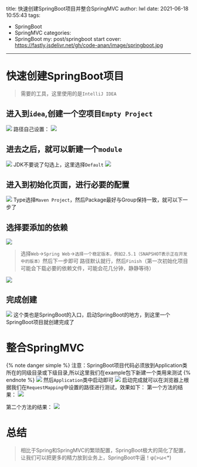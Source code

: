 title: 快速创建SpringBoot项目并整合SpringMVC
author: lwl
date: 2021-06-18 10:55:43
tags:
  - SpringBoot
  - SpringMVC
categories:
  - SpringBoot
my: post/springboot start
cover: https://fastly.jsdelivr.net/gh/code-anan/image/springboot.jpg
---
# 快速创建SpringBoot项目
> 需要的工具，这里使用的是`IntelliJ IDEA`
## 进入到`idea`,创建一个空项目`Empty Project`
![](https://fastly.jsdelivr.net/gh/code-anan/image/20210618105839.png)
路径自己设置：
![](https://fastly.jsdelivr.net/gh/code-anan/image/20210618105918.png)
## 进去之后，就可以新建一个`module`
![](https://fastly.jsdelivr.net/gh/code-anan/image/20210618110022.png)
JDK不要说了勾选上，这里选择`Default`
![](https://fastly.jsdelivr.net/gh/code-anan/image/20210618110113.png)
## 进入到初始化页面，进行必要的配置
![](https://fastly.jsdelivr.net/gh/code-anan/image/20210618110321.png)
Type选择`Maven Project`，然后Package最好与Group保持一致，就可以下一步了
## 选择要添加的依赖
![](https://fastly.jsdelivr.net/gh/code-anan/image/20210618110526.png)


> 选择`Web`->`Spring Web`->`选择一个稳定版本，例如2.5.1（SNAPSHOT表示正在开发中的版本）`然后下一步即可
路径默认就行，然后`Finish`（第一次初始化项目可能会下载必要的依赖文件，可能会花几分钟，静静等待）

![](https://fastly.jsdelivr.net/gh/code-anan/image/20210618110711.png)

## 完成创建
![](https://fastly.jsdelivr.net/gh/code-anan/image/20210618111139.png)
这个类也是SpringBoot的入口，启动SpringBoot的地方，到这里一个SpringBoot项目就创建完成了

# 整合SpringMVC
{% note danger simple %}
注意：SpringBoot项目代码必须放到Application类所在的同级目录或下级目录,所以这里我们在example包下新建一个类用来测试
{% endnote %}
![](https://fastly.jsdelivr.net/gh/code-anan/image/20210618111848.png)
然后`Application`类中启动即可
![](https://fastly.jsdelivr.net/gh/code-anan/image/20210618112111.png)
启动完成就可以在浏览器上根据我们在`RequestMapping`中设置的路径进行测试，效果如下：
第一个方法的结果：
![](https://fastly.jsdelivr.net/gh/code-anan/image/20210618112335.png)

第二个方法的结果：
![](https://fastly.jsdelivr.net/gh/code-anan/image/20210618112404.png)
# 总结
> 相比于Spring和SpringMVC的繁琐配置，SpringBoot极大的简化了配置，让我们可以把更多的精力放到业务上，SpringBoot牛逼！φ(>ω<*) 